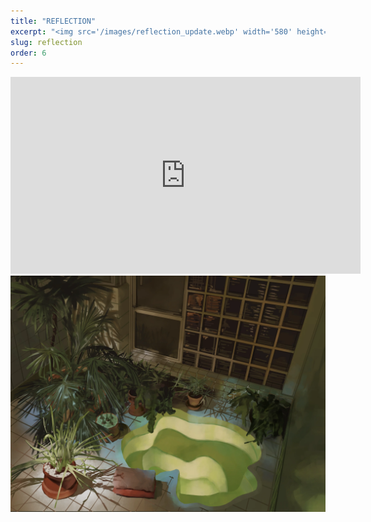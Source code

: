 ```yaml
---
title: "REFLECTION"
excerpt: "<img src='/images/reflection_update.webp' width='580' height='auto'>"
slug: reflection
order: 6
---
```

<iframe width="560" height="315" src="https://www.youtube.com/embed/TAfD9mtaWcg?si=Yjw2utMUt9i1CEsN" title="YouTube video player" frameborder="0" allow="accelerometer; autoplay; clipboard-write; encrypted-media; gyroscope; picture-in-picture; web-share" referrerpolicy="strict-origin-when-cross-origin" allowfullscreen></iframe>

<img src='/images/reflection_update.webp'>